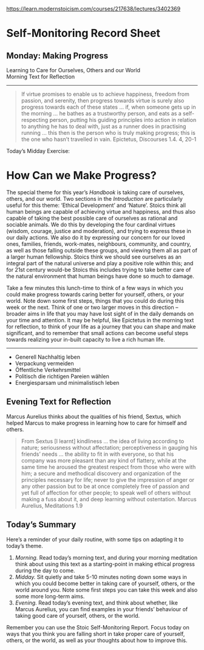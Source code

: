 https://learn.modernstoicism.com/courses/217638/lectures/3402369

# Self-Monitoring Record Sheet
  Monday: Making Progress
-------------------------

Learning to Care for Ourselves, Others and our World  
Morning Text for Reflection  

-------------------------------------------------------------------------------------

> If virtue promises to enable us to achieve happiness, freedom from passion, and serenity, then progress towards virtue is surely also progress towards each of these states … if, when someone gets up in the morning … he bathes as a trustworthy person, and eats as a self-respecting person, putting his guiding principles into action in relation to anything he has to deal with, just as a runner does in practising running … this then is the person who is truly making progress; this is the one who hasn’t travelled in vain. Epictetus, Discourses 1.4. 4, 20-1

Today’s Midday Exercise:  
# How Can we Make Progress?
The special theme for this year’s _Handbook_ is taking care of ourselves, others, and our world. Two sections in the _Introduction_ are particularly useful for this theme: ‘Ethical Development’ and ‘Nature’. Stoics think all human beings are capable of achieving virtue and happiness, and thus also capable of taking the best possible care of ourselves as rational and sociable animals. We do this by developing the four cardinal virtues (wisdom, courage, justice and moderation), and trying to express these in our daily actions. We also do it by expressing our concern for our loved ones, families, friends, work-mates, neighbours, community, and country, as well as those falling outside these groups, and viewing them all as part of a larger human fellowship. Stoics think we should see ourselves as an integral part of the natural universe and play a positive role within this; and for 21st century would-be Stoics this includes trying to take better care of the natural environment that human beings have done so much to damage.

Take a few minutes this lunch-time to think of a few ways in which you could make progress towards caring better for yourself, others, or your world. Note down some first steps, things that you could do during this week or the next. Think of one or two larger moves in this direction – broader aims in life that you may have lost sight of in the daily demands on your time and attention. It may be helpful, like Epictetus in the morning text for reflection, to think of your life as a journey that you can shape and make significant, and to remember that small actions can become useful steps towards realizing your in-built capacity to live a rich human life.

---

- Generell Nachhaltig leben
- Verpackung vermeiden
- Öffentliche Verkehrsmittel
- Politisch die richtigen Pareien wählen 
- Energiesparsam und minimalistisch leben

Evening Text for Reflection
---------------------------

Marcus Aurelius thinks about the qualities of his friend, Sextus, which helped Marcus to make progress in learning how to care for himself and others.

> From Sextus \[I learnt\] kindliness … the idea of living according to nature; seriousness without affectation; perceptiveness in gauging his friends’ needs … the ability to fit in with everyone, so that his company was more pleasant than any kind of flattery, while at the same time he aroused the greatest respect from those who were with him; a secure and methodical discovery and organization of the principles necessary for life; never to give the impression of anger or any other passion but to be at once completely free of passion and yet full of affection for other people; to speak well of others without making a fuss about it, and deep learning without ostentation. Marcus Aurelius, Meditations 1.9

Today’s Summary
---------------

Here’s a reminder of your daily routine, with some tips on adapting it to today’s theme.

1.  _Morning._ Read today’s morning text, and during your morning meditation think about using this text as a starting-point in making ethical progress during the day to come.
2.  _Midday._ Sit quietly and take 5-10 minutes noting down some ways in which you could become better in taking care of yourself, others, or the world around you. Note some first steps you can take this week and also some more long-term aims.
3.  _Evening._ Read today’s evening text, and think about whether, like Marcus Aurelius, you can find examples in your friends’ behaviour of taking good care of yourself, others, or the world.

Remember you can use the Stoic Self-Monitoring Report. Focus today on ways that you think you are falling short in take proper care of yourself, others, or the world, as well as your thoughts about how to improve this.
